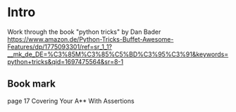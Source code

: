 # Intro
Work through the book "python tricks" by Dan Bader 
https://www.amazon.de/Python-Tricks-Buffet-Awesome-Features/dp/1775093301/ref=sr_1_1?__mk_de_DE=%C3%85M%C3%85%C5%BD%C3%95%C3%91&keywords=python+tricks&qid=1697475564&sr=8-1

## Book mark

page 17 
Covering Your A** With Assertions

